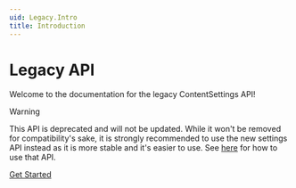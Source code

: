 ```yaml
---
uid: Legacy.Intro
title: Introduction
---
```


# Legacy API

Welcome to the documentation for the legacy ContentSettings API!

> [!WARNING]
> This API is deprecated and will not be updated. While it won't be
> removed for compatibility's sake, it is strongly recommended
> to use the new settings API instead as it is more stable and
> it's easier to use.
> See [here](../quickstart/getting-started.md) for how to use that API.

[Get Started](getting-started.md)
